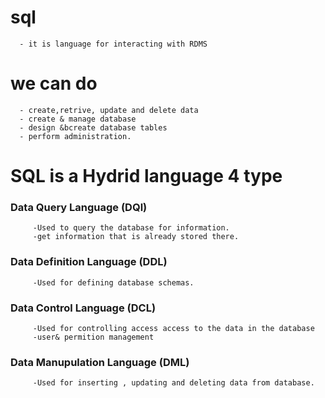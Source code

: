 # sql 
      - it is language for interacting with RDMS
 
 # we can do 
      - create,retrive, update and delete data
      - create & manage database
      - design &bcreate database tables
      - perform administration.

# SQL is a Hydrid language 4 type
   ### Data Query Language (DQl)
         -Used to query the database for information.
         -get information that is already stored there.
   ### Data Definition Language (DDL)
         -Used for defining database schemas.
   ### Data Control Language (DCL)
         -Used for controlling access access to the data in the database
         -user& permition management
   ### Data Manupulation Language (DML)
         -Used for inserting , updating and deleting data from database.
         
